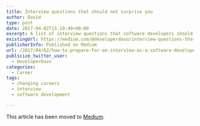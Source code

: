 ```yaml
---
title: Interview questions that should not surprise you
author: David
type: post
date: 2017-04-02T15:19:49+00:00
excerpt: A list of interview questions that software developers should be prepared for.
existingUrl: https://medium.com/@developerdavo/interview-questions-that-should-not-surprise-you-2ffed3f7d1b6
publisherInfo: Published on Medium
url: /2017/04/02/how-to-prepare-for-an-interview-as-a-software-developer-part-i
publicize_twitter_user:
  - DeveloperDavo
categories:
  - Career
tags:
  - changing careers
  - interview
  - software development

---
```

This article has been moved to [Medium](https://medium.com/@developerdavo/interview-questions-that-should-not-surprise-you-2ffed3f7d1b6).
